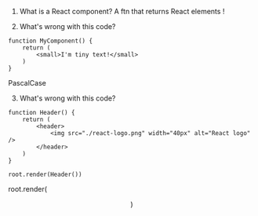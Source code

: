 1. What is a React component?
A ftn that returns React elements !

2. What's wrong with this code?
```
function MyComponent() {
    return (
        <small>I'm tiny text!</small>
    )
}
```
PascalCase

3. What's wrong with this code?
```
function Header() {
    return (
        <header>
            <img src="./react-logo.png" width="40px" alt="React logo" />
        </header>
    )
}

root.render(Header())
```
root.render(<Header />)